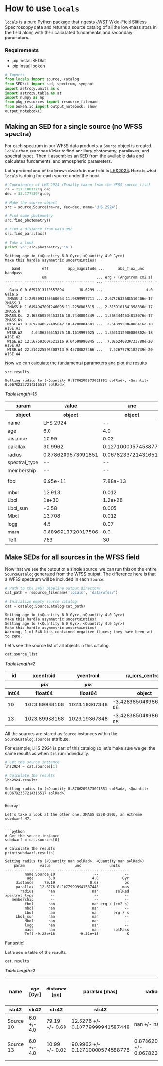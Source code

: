 
# How to use `locals`
`locals` is a pure Python package that ingests JWST Wide-Field Slitless Spectroscopy data and returns a source catalog of all the low-mass stars in the field along with their calculated fundamental and secondary parameters.

### Requirements
- pip install SEDkit
- pip install bokeh


```python
# Imports
from locals import source, catalog
from SEDkit import sed, spectrum, synphot
import astropy.units as q
import astropy.table as at
import numpy as np
from pkg_resources import resource_filename
from bokeh.io import output_notebook, show
output_notebook()
```


## Making an SED for a single source (no WFSS spectra)

For each spectrum in our WFSS data products, a `Source` object is created. `locals` then searches Vizier to find ancillary photometry, parallaxes, and spectral types. Then it assembles an SED from the available data and calculates fundamental and atmospheric parameters.

Let's pretend one of the brown dwarfs in our field is [LHS2924](http://simbad.u-strasbg.fr/simbad/sim-id?Ident=LHS2924&NbIdent=1&Radius=2&Radius.unit=arcmin&submit=submit+id). Here is what `locals` is doing for each source under the hood.


```python
# Coordinates of LHS 2924 (Usually taken from the WFSS source_list)
ra = 217.180137*q.deg
dec = 33.177539*q.deg

# Make the source object
src = source.Source(ra=ra, dec=dec, name='LHS 2924')

# Find some photometry
src.find_photometry()

# Find a distance from Gaia DR2
src.find_parallax()

# Take a look
print('\n',src.photometry,'\n')
```

    Setting age to (<Quantity 6.0 Gyr>, <Quantity 4.0 Gyr>)
    Make this handle asymmetric uncertainties!
    
       band          eff         app_magnitude ...      abs_flux_unc      bandpass
                     um                       ... erg / (Angstrom cm2 s)         
    -------- ------------------ ------------- ... ---------------------- --------
      Gaia.G 0.6597013110557894       16.6299 ...                    0.0   Gaia.G
     2MASS.J 1.2393093155660664 11.9899997711 ... 2.6782632688510406e-17  2MASS.J
     2MASS.H 1.6494947091246095 11.2250003815 ... 2.3139101841398836e-17  2MASS.H
    2MASS.Ks  2.163860596453316 10.7440004349 ... 1.3684444634813076e-17 2MASS.Ks
     WISE.W1 3.3897048577485647 10.4280004501 ...  3.543992004006416e-18  WISE.W1
     WISE.W2    4.6406356615375 10.1619997025 ... 1.3561312900080802e-18  WISE.W2
     WISE.W3 12.567593607521216 9.64599990845 ...  7.026240830733788e-20  WISE.W3
     WISE.W4 22.314225592308713 9.43700027466 ...   7.62677792182739e-20  WISE.W4 
    


Now we can calculate the fundamental parameters and plot the results.


```python
src.results
```

    Setting radius to (<Quantity 0.8786209573091851 solRad>, <Quantity 0.06782337214316517 solRad>)





<i>Table length=15</i>
<table id="table4767599808" class="table-striped table-bordered table-condensed">
<thead><tr><th>param</th><th>value</th><th>unc</th><th>units</th></tr></thead>
<thead><tr><th>object</th><th>object</th><th>object</th><th>object</th></tr></thead>
<tr><td>name</td><td>LHS 2924</td><td>--</td><td>--</td></tr>
<tr><td>age</td><td>6.0</td><td>4.0</td><td>Gyr</td></tr>
<tr><td>distance</td><td>10.99</td><td>0.02</td><td>pc</td></tr>
<tr><td>parallax</td><td>90.9962</td><td>0.12710000574588776</td><td>mas</td></tr>
<tr><td>radius</td><td>0.8786209573091851</td><td>0.06782337214316517</td><td>solRad</td></tr>
<tr><td>spectral_type</td><td>--</td><td>--</td><td>--</td></tr>
<tr><td>membership</td><td>--</td><td>--</td><td>--</td></tr>
<tr><td>fbol</td><td>6.95e-11</td><td>7.88e-13</td><td>erg / (cm2 s)</td></tr>
<tr><td>mbol</td><td>13.913</td><td>0.012</td><td>--</td></tr>
<tr><td>Lbol</td><td>1e+30</td><td>1.2e+28</td><td>erg / s</td></tr>
<tr><td>Lbol_sun</td><td>-3.58</td><td>0.005</td><td>--</td></tr>
<tr><td>Mbol</td><td>13.708</td><td>0.012</td><td>--</td></tr>
<tr><td>logg</td><td>4.5</td><td>0.07</td><td>--</td></tr>
<tr><td>mass</td><td>0.8896913720017506</td><td>0.0</td><td>solMass</td></tr>
<tr><td>Teff</td><td>783</td><td>30</td><td>K</td></tr>
</table>


## Make SEDs for all sources in the WFSS field
Now that we see the output of a single source, we can run this on the entire `SourceCatalog` generated from the WFSS output. The difference here is that a WFSS spectrum will be included in each `Source`.


```python
# Path to the JWST pipeline output directory
cat_path = resource_filename('locals', 'data/wfss/')

# Initialize empty source catalog
cat = catalog.SourceCatalog(cat_path)
```

    Setting age to (<Quantity 6.0 Gyr>, <Quantity 4.0 Gyr>)
    Make this handle asymmetric uncertainties!
    Setting age to (<Quantity 6.0 Gyr>, <Quantity 4.0 Gyr>)
    Make this handle asymmetric uncertainties!
    Warning, 1 of 546 bins contained negative fluxes; they have been set to zero.


Let's see the source list of all objects in this catalog.


```python
cat.source_list
```




<i>Table length=2</i>
<table id="table4704793376" class="table-striped table-bordered table-condensed">
<thead><tr><th>id</th><th>xcentroid</th><th>ycentroid</th><th>ra_icrs_centroid</th><th>dec_icrs_centroid</th><th>xmin</th><th>xmax</th><th>ymin</th><th>ymax</th><th>abmag</th><th>abmag_error</th><th>sky_bbox_ll</th><th>sky_bbox_ur</th><th>sky_bbox_lr</th><th>sky_bbox_ul</th><th>icrs_centroid</th></tr></thead>
<thead><tr><th></th><th>pix</th><th>pix</th><th></th><th></th><th>pix</th><th>pix</th><th>pix</th><th>pix</th><th></th><th></th><th>deg,deg</th><th>deg,deg</th><th>deg,deg</th><th>deg,deg</th><th>deg,deg</th></tr></thead>
<thead><tr><th>int64</th><th>float64</th><th>float64</th><th>object</th><th>object</th><th>float64</th><th>float64</th><th>float64</th><th>float64</th><th>int64</th><th>float64</th><th>object</th><th>object</th><th>object</th><th>object</th><th>object</th></tr></thead>
<tr><td>10</td><td>1023.89938168</td><td>1023.19367348</td><td>-3.4283850489866588e-06</td><td>-2.694720849093827e-06</td><td>940.0</td><td>1107.0</td><td>943.0</td><td>1106.0</td><td>9</td><td>0.0816191841269</td><td>0.000729834375136,-0.000694686445181</td><td>359.999270901,0.000711962615737</td><td>0.000729834375136,-0.000694686445181</td><td>359.999270901,0.000711962615737</td><td>89.7455,-29.05744</td></tr>
<tr><td>13</td><td>1023.89938168</td><td>1023.19367348</td><td>-3.4283850489866588e-06</td><td>-2.694720849093827e-06</td><td>940.0</td><td>1107.0</td><td>943.0</td><td>1106.0</td><td>9</td><td>0.0816191841269</td><td>0.000729834375136,-0.000694686445181</td><td>359.999270901,0.000711962615737</td><td>0.000729834375136,-0.000694686445181</td><td>359.999270901,0.000711962615737</td><td>217.180137,33.177539</td></tr>
</table>



All the sources are stored as `Source` instances within the `SourceCatalog.sources` attribute. 

For example, LHS 2924 is part of this catalog so let's make sure we get the same results as when it is run individually.


```python
# Get the source instance
lhs2924 = cat.sources[1]

# Calculate the results
lhs2924.results

```
    Setting radius to (<Quantity 0.8786209573091851 solRad>, <Quantity 0.06782337214316517 solRad>)
```

Hooray!

Let's take a look at the other one, 2MASS 0558-2903, an extreme subdwarf M7.


```python
# Get the source instance
subdwarf = cat.sources[0]

# Calculate the results
print(subdwarf.results)
```

    Setting radius to (<Quantity nan solRad>, <Quantity nan solRad>)
        param       value           unc             units    
    ------------- --------- ------------------- -------------
             name Source 10                  --            --
              age       6.0                 4.0           Gyr
         distance     79.19                0.68            pc
         parallax   12.6276 0.10779999941587448           mas
           radius       nan                 nan        solRad
    spectral_type        --                  --            --
       membership        --                  --            --
             fbol       nan                 nan erg / (cm2 s)
             mbol       nan                 nan            --
             Lbol       nan                 nan       erg / s
         Lbol_sun       nan                 nan            --
             Mbol       nan                 nan            --
             logg       nan                 nan            --
             mass       nan                 nan       solMass
             Teff -9.22e+18           -9.22e+18             K


Fantastic!

Let's see a table of the results.


```python
cat.results
```




<i>Table length=2</i>
<table id="table4629905304" class="table-striped table-bordered table-condensed">
<thead><tr><th>name</th><th>age [Gyr]</th><th>distance [pc]</th><th>parallax [mas]</th><th>radius [solRad]</th><th>spectral_type [--]</th><th>membership [--]</th><th>fbol [erg / (cm2 s)]</th><th>mbol [--]</th><th>Lbol [erg / s]</th><th>Lbol_sun [--]</th><th>Mbol [--]</th><th>logg [--]</th><th>mass [solMass]</th><th>Teff [K]</th></tr></thead>
<thead><tr><th>str42</th><th>str42</th><th>str42</th><th>str42</th><th>str42</th><th>str42</th><th>str42</th><th>str42</th><th>str42</th><th>str42</th><th>str42</th><th>str42</th><th>str42</th><th>str42</th><th>str42</th></tr></thead>
<tr><td>Source 10</td><td>6.0 +/- 4.0</td><td>79.19 +/- 0.68</td><td>12.6276 +/- 0.10779999941587448</td><td>nan +/- nan</td><td>--</td><td>--</td><td>nan +/- nan</td><td>nan +/- nan</td><td>nan +/- nan</td><td>nan +/- nan</td><td>nan +/- nan</td><td>nan +/- nan</td><td>nan +/- nan</td><td>-9.22e+18 +/- -9.22e+18</td></tr>
<tr><td>Source 13</td><td>6.0 +/- 4.0</td><td>10.99 +/- 0.02</td><td>90.9962 +/- 0.12710000574588776</td><td>0.8786209573091851 +/- 0.06782337214316517</td><td>--</td><td>--</td><td>6.1e-11 +/- 3.41e-13</td><td>14.055 +/- 0.006</td><td>8.82e+29 +/- 5.89e+27</td><td>-3.64 +/- 0.003</td><td>13.85 +/- 0.006</td><td>4.5 +/- 0.07</td><td>0.8896913720017506 +/- 0.0</td><td>758 +/- 29</td></tr>
</table>




